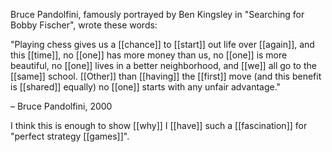Bruce Pandolfini, famously portrayed by Ben Kingsley in "Searching for Bobby Fischer", wrote these words:

"Playing chess gives us a [[chance]] to [[start]] out life over [[again]], and this [[time]], no [[one]] has more money than us, no [[one]] is more beautiful, no [[one]] lives in a better neighborhood, and [[we]] all go to the [[same]] school. [[Other]] than [[having]] the [[first]] move (and this benefit is [[shared]] equally) no [[one]] starts with any unfair advantage."

– Bruce Pandolfini, 2000

I think this is enough to show [[why]] I [[have]] such a [[fascination]] for "perfect strategy [[games]]".